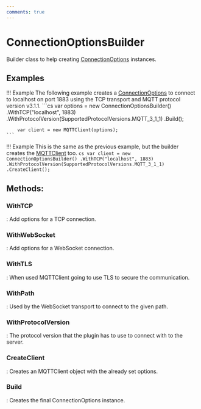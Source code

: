 ```yaml
---
comments: true
---
```

# ConnectionOptionsBuilder

Builder class to help creating [ConnectionOptions](ConnectionOptions.md) instances. 

## Examples
!!! Example
	 The following example creates a [ConnectionOptions](ConnectionOptions.md) to connect to localhost on port 1883 using the TCP transport and MQTT protocol version v3.1.1. 
	```cs
	var options = new ConnectionOptionsBuilder()
	        .WithTCP("localhost", 1883)
	        .WithProtocolVersion(SupportedProtocolVersions.MQTT_3_1_1)
	        .Build();
	
	    var client = new MQTTClient(options);
	```
!!! Example
	 This is the same as the previous example, but the builder creates the [MQTTClient](MQTTClient.md) too. 
	```cs
	var client = new ConnectionOptionsBuilder()
	        .WithTCP("localhost", 1883)
	        .WithProtocolVersion(SupportedProtocolVersions.MQTT_3_1_1)
	        .CreateClient();
	```

## **Methods**:

### **WithTCP**
: Add options for a TCP connection. 

### **WithWebSocket**
: Add options for a WebSocket connection. 

### **WithTLS**
: When used MQTTClient going to use TLS to secure the communication. 

### **WithPath**
: Used by the WebSocket transport to connect to the given path. 

### **WithProtocolVersion**
: The protocol version that the plugin has to use to connect with to the server. 

### **CreateClient**
: Creates an MQTTClient object with the already set options. 

### **Build**
: Creates the final ConnectionOptions instance. 